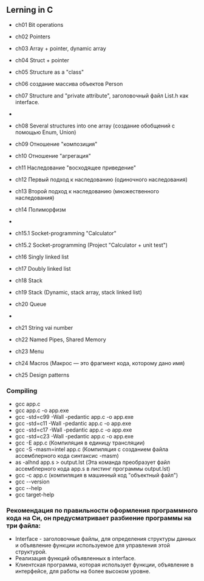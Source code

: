 
## Lerning in C

- ch01 Bit operations
- ch02 Pointers
- ch03 Array + pointer, dynamic array
- ch04 Struct + pointer
- ch05 Structure as a "class"
- ch06 создание массива объектов Person
- ch07 Structure and "private attribute", заголовочный файл List.h как interface.
- 
- ch08 Several structures into one array (создание обобщений с помощью Enum, Union)
- ch09 Отношение "композиция"
- ch10 Отношение "aгрегация"
- ch11 Наследование	"восходящее приведение"
- ch12 Первый подход к наследованию (одиночного наследования) 
- ch13 Второй подход к наследованию (множественного наследования)
- ch14 Полиморфизм
- 
- ch15.1 Socket-programming "Calculator" 
- ch15.2 Socket-programming (Project "Calculator + unit test")

- ch16 Singly linked list
- ch17 Doubly linked list
- ch18 Stack
- ch19 Stack (Dynamic, stack array, stack linked list)
- ch20 Queue
- 
- ch21 String vai number
- ch22 Named Pipes, Shared Memory
- ch23 Menu
- ch24 Macros (Макрос — это фрагмент кода, которому дано имя)
- ch25 Design patterns

### Compiling

- gcc app.c
- gcc app.c -o app.exe
- gcc -std=c99 -Wall -pedantic app.c -o app.exe
- gcc -std=c11 -Wall -pedantic app.c -o app.exe
- gcc -std=c17 -Wall -pedantic app.c -o app.exe
- gcc -std=c23 -Wall -pedantic app.c -o app.exe
- gcc -E app.c (Компиляция в единицу трансляции)
- gcc -S -masm=intel app.c (Компиляция с созданием файла ассемблерного кода синтаксис -masm)
- as -alhnd app.s > output.lst (Эта команда преобразует файл ассемблерного кода app.s в листинг программы output.lst)
- gcc -c app.c (компиляция в машинный код "объектный файл")
- gcc --version
- gcc --help
- gcc target-help

### Рекомендация по правильности оформления программного кода на Cи, он предусматривает разбиение программы на три файла: 
- Interface - заголовочные файлы, для определения структуры данных и объявление функции используемое для управления этой структурой.
- Реализация функций объявленных в interface.
- Клиентская программа, которая использует функции, объявление в интерфейсе, для работы на более высоком уровне. 

